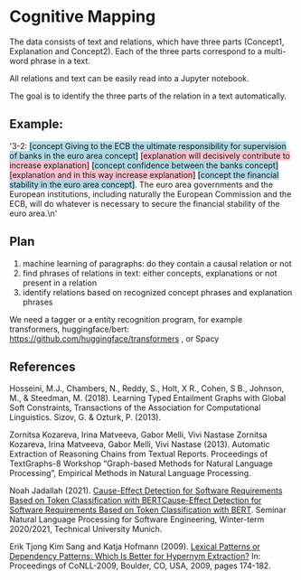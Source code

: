 # Cognitive Mapping

The data consists of text and relations, which have three parts (Concept1, Explanation and Concept2). 
Each of the three parts correspond to a multi-word phrase in a text. 

All relations and text can be easily read into a Jupyter notebook.

The goal is to identify the three parts of the relation in a text automatically.

## Example: 
'3-2: <span style="background-color: lightblue;">[concept Giving to the ECB the ultimate responsibility for 
supervision of banks in the euro area concept]</span> <span style="background-color: pink;">[explanation will decisively
 contribute to increase explanation]</span> <span style="background-color: lightblue;">[concept confidence between the 
 banks concept]</span> <span style="background-color: pink;">[explanation and in this way increase explanation]</span> 
 <span style="background-color: lightblue;">[concept the financial stability in the euro area concept]</span>. 
 The euro area governments and the European institutions, including naturally the European Commission and the ECB, 
 will do whatever is necessary to secure the financial stability of the euro area.\n'

## Plan
1. machine learning of paragraphs: do they contain a causal relation or not
2. find phrases of relations in text: either concepts, explanations or not present in a relation
3. identify relations based on recognized concept phrases and explanation phrases
 
We need a tagger or a entity recognition program, for example transformers, huggingface/bert: https://github.com/huggingface/transformers , or Spacy


## References

Hosseini, M.J., Chambers, N., Reddy, S., Holt, X R., Cohen, S B., Johnson, M., & Steedman, M. (2018). Learning Typed Entailment Graphs with Global Soft Constraints, Transactions of the Association for Computational Linguistics. Sizov, G. & Ozturk, P. (2013). 

Zornitsa Kozareva, Irina Matveeva, Gabor Melli, Vivi Nastase Zornitsa Kozareva, Irina Matveeva, Gabor Melli, Vivi Nastase (2013). Automatic Extraction of Reasoning Chains from Textual Reports. Proceedings of TextGraphs-8 Workshop “Graph-based Methods for Natural Language Processing”, Empirical Methods in Natural Language Processing. 

Noah Jadallah (2021). [Cause-Effect Detection for Software Requirements Based on Token Classification with BERTCause-Effect Detection for Software Requirements Based on Token Classification with BERT](
https://colab.research.google.com/drive/14V9Ooy3aNPsRfTK88krwsereia8cfSPc?usp=sharing#scrollTo=H_kiqxjbW3lh). Seminar Natural Language Processing for Software Engineering, Winter-term 2020/2021, Technical University Munich.

Erik Tjong Kim Sang and Katja Hofmann (2009). [Lexical Patterns or Dependency Patterns: Which Is Better for Hypernym Extraction?](https://ifarm.nl/erikt/papers/conll2009.pdfhttps://ifarm.nl/erikt/papers/conll2009.pdf) In: Proceedings of CoNLL-2009, Boulder, CO, USA, 2009, pages 174-182.
